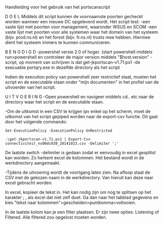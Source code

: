 Handleiding voor het gebruik van het portscanscript


D O E L
Middels dit script kunnen de voornaamste poorten gecheckt worden wanneer een nieuwe DC opgeleverd wordt. Het script test:
-een vaste lijst met poorten voor management, waaronder WSUS en SCOM
-een vaste lijst met poorten voor alle systemen waar het domein van het systeem (bijv. prod.ns.nl) en het forest (bijv. fr.ns.nl) trusts mee hebben. Hiermee dient het systeem immers te kunnen communiceren.


B E N O D I G D
-powershel versie 2.0 of hoger. (start powershell middels run>powershell en controleer de major version middels "$host.version"
-script, op moment van schrijven is dat get-jkportscan-v1.71.ps1
-de execuable portqry.exe in dezelfde directory als het script

Indien de execution policy van powershell zeer restrictief staat, moeten het script en de executable staan onder "mijn documenten" in het profiel van de uitvoerder van het script.


U I T V O E R I N G
-Open powershell en navigeer middels cd.. etc naar de directory waar het script en de executable staan.
-Om de uitkomst in een CSV te krijgen ipv enkel op het scherm, moet de uitkomst van het script gepiped worden naar de export-csv functie. Dit gaat door het volgende commando:
	
	Set-ExecutionPolicy -ExecutionPolicy UnRestricted

	.\get-jkportscan-v1.71.ps1 | Export-Csv connectiviteit_ns00dc038_20141023.csv -Delimiter ';'

De laatste switch -delimiter is gedaan zodat er eenvoudig in excel gesplitst kan worden. Zo herkent excel de kolommen. Het bestand wordt in de werkdirectory aangemaakt.

-Tijdens de uitvoering wordt de voortgang laten zien. Na afloop staat de CSV met de gekozen naam in de werkdirectory. Van hieruit kan deze naar excel gebracht worden.

In excel, kopieer de tekst in. Het kan nodig zijn om nog te splitsen op het karakter ; , als excel dat niet zelf doet. Ga dan naar het tabblad gegevens en kies "tekst naar kolommen">gescheiden>puntkomma>voltooien.

In de laatste kolom kan je een filter plaatsen. Er zijn twee opties. Listening of Filtered. Alle filtered zou opgelost moeten worden.